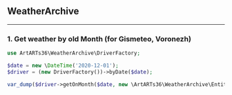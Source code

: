 ## WeatherArchive

---

### 1. Get weather by old Month (for Gismeteo, Voronezh)

```php
use ArtARTs36\WeatherArchive\DriverFactory;

$date = new \DateTime('2020-12-01');
$driver = (new DriverFactory())->byDate($date);

var_dump($driver->getOnMonth($date, new \ArtARTs36\WeatherArchive\Entities\Place('5026')));
```
